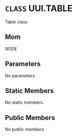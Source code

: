 # `CLASS` UUI.TABLE
Table class

## Mom
NODE

## Parameters
No parameters.

## Static Members
No static members.

## Public Members
No public members.
